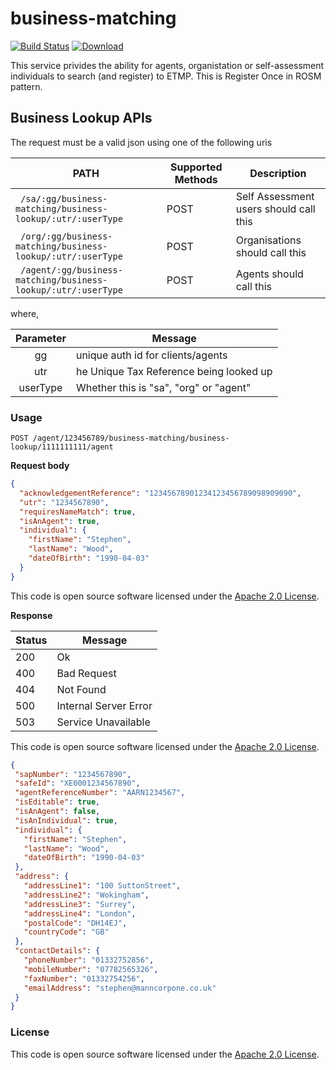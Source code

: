 business-matching
=============
[![Build Status](https://travis-ci.org/hmrc/business-matching.svg?branch=master)](https://travis-ci.org/hmrc/business-matching) [ ![Download](https://api.bintray.com/packages/hmrc/releases/business-matching/images/download.svg) ](https://bintray.com/hmrc/releases/business-matching/_latestVersion)

This service privides the ability for agents, organistation or self-assessment individuals to search (and register) to ETMP. This is Register Once in ROSM pattern.

## Business Lookup APIs

The request must be a valid json using one of the following uris

| PATH | Supported Methods | Description |
|------|-------------------|-------------|
|``` /sa/:gg/business-matching/business-lookup/:utr/:userType``` | POST | Self Assessment users should call this |
|``` /org/:gg/business-matching/business-lookup/:utr/:userType``` | POST | Organisations should call this |
|``` /agent/:gg/business-matching/business-lookup/:utr/:userType``` | POST | Agents should call this |

where,

| Parameter | Message                      |
|:--------:|------------------------------|
|    gg    | unique auth id for clients/agents  |
|   utr    | he Unique Tax Reference being looked up |
| userType | Whether this is "sa", "org" or "agent" |


### Usage

```POST /agent/123456789/business-matching/business-lookup/1111111111/agent```

 **Request body**

```json
{
  "acknowledgementReference": "12345678901234123456789098909090",
  "utr": "1234567890",
  "requiresNameMatch": true,
  "isAnAgent": true,
  "individual": {
    "firstName": "Stephen",
    "lastName": "Wood",
    "dateOfBirth": "1990-04-03"
  }
}
```
 
This code is open source software licensed under the [Apache 2.0 License].

[Apache 2.0 License]: http://www.apache.org/licenses/LICENSE-2.0.html
 **Response**
 
 | Status | Message     |
 |-------|-------------|
 | 200   | Ok          |
 | 400   | Bad Request |
 | 404   | Not Found   |
 | 500   | Internal Server Error |
 | 503   | Service Unavailable |

This code is open source software licensed under the [Apache 2.0 License].

[Apache 2.0 License]: http://www.apache.org/licenses/LICENSE-2.0.html
 ```json
{
  "sapNumber": "1234567890",
  "safeId": "XE0001234567890",
  "agentReferenceNumber": "AARN1234567",
  "isEditable": true,
  "isAnAgent": false,
  "isAnIndividual": true,
  "individual": {
    "firstName": "Stephen",
    "lastName": "Wood",
    "dateOfBirth": "1990-04-03"
  },
  "address": {
    "addressLine1": "100 SuttonStreet",
    "addressLine2": "Wokingham",
    "addressLine3": "Surrey",
    "addressLine4": "London",
    "postalCode": "DH14EJ",
    "countryCode": "GB"
  },
  "contactDetails": {
    "phoneNumber": "01332752856",
    "mobileNumber": "07782565326",
    "faxNumber": "01332754256",
    "emailAddress": "stephen@manncorpone.co.uk"
  }
}
 ```

### License


This code is open source software licensed under the [Apache 2.0 License].

[Apache 2.0 License]: http://www.apache.org/licenses/LICENSE-2.0.html
